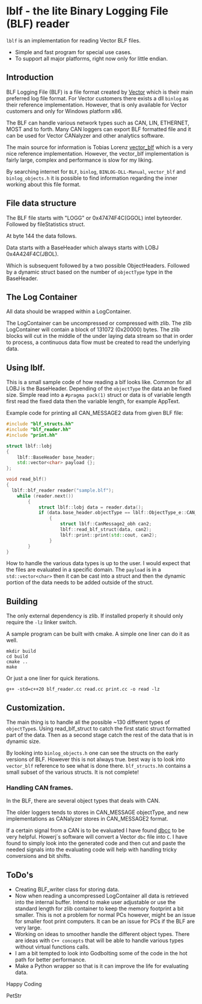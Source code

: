 # lblf - the lite Binary Logging File (BLF) reader

`lblf` is an implementation for reading Vector BLF files. 

* Simple and fast program for special use cases.
* To support all major platforms, right now only for little endian. 

## Introduction 

BLF Logging File (BLF) is a file format created by [Vector](http://www.vector.com) which is their main preferred log file format. For Vector customers there exists a dll `binlog` as their reference implementation. However, that is only available for Vector customers and only for Windows platform x86. 

The BLF can handle various network types such as CAN, LIN, ETHERNET, MOST and to forth.  Many CAN loggers can export BLF formatted file and it can be used for Vector CANalyzer and other analytics software.

The main source for information is Tobias Lorenz [vector_blf](https://bitbucket.org/tobylorenz/vector_blf/src/master/) which is a very nice reference implementation. However, the vector_blf implementation is fairly large, complex and performance is slow for my liking. 

By searching internet for `BLF`, `binlog`, `BINLOG-DLL-Manual`, `vector_blf` and `binlog_objects.h` it is possible to find information regarding the inner working about this file format.


## File data structure

The BLF file starts with "LOGG" or 0x47474F4C(GGOL) intel byteorder.
Followed by fileStatistics struct. 

At byte 144 the data follows. 

Data starts with a BaseHeader which always starts with LOBJ 0x4A424F4C(JBOL).

Which is subsequent followed by a two possible ObjectHeaders. Followed by a dynamic struct based on the number of `objectType` type in the BaseHeader.

## The Log Container
All data should be wrapped within a LogContainer. 

The LogContainer can be uncompressed or compressed with zlib. The zlib LogContainer will contain a block of 131072 (0x20000) bytes. The zlib blocks will cut in the middle of the under laying data stream so that in order to process, a continuous data flow must be created to read the underlying data.

## Using lblf.

This is a small sample code of how reading a blf looks like. Common for all LOBJ is the BaseHeader. Depending of the `objectType` the data an be fixed size. Simple read into a `#pragma pack(1)` struct or data is of variable length first read the fixed data then the variable length, for example AppText.

Example code for printing all CAN_MESSAGE2 data from given BLF file:

```cpp
#include "blf_structs.hh"
#include "blf_reader.hh"
#include "print.hh"

struct lblf::lobj
{
    lblf::BaseHeader base_header;
    std::vector<char> payload {};
};

void read_blf()
{
  lblf::blf_reader reader("sample.blf");
    while (reader.next())
        {
            struct lblf::lobj data = reader.data();
            if (data.base_header.objectType == lblf::ObjectType_e::CAN_MESSAGE2)
                {
                    struct lblf::CanMessage2_obh can2;
                    lblf::read_blf_struct(data, can2);
                    lblf::print::print(std::cout, can2);
                }
        }
}
```

How to handle the various data types is up to the user. I would expect that the files are evaluated in a specific domain. The `payload` is in a `std::vector<char>` then it can be cast into a struct and then the dynamic portion of the data needs to be added outside of the struct. 

## Building

The only external dependency is zlib. If installed properly it should only require the `-lz` linker switch.

A sample program can be built with cmake. A simple one liner can do it as well.

```console
mkdir build
cd build
cmake ..
make
```

Or just a one liner for quick iterations.

```console
g++ -std=c++20 blf_reader.cc read.cc print.cc -o read -lz
```

## Customization.  

The main thing is to handle all the possible ~130 different types of `objectType`s. Using read_blf_struct to catch the first static struct formatted part of the data. Then as a second stage catch the rest of the data that is in dynamic size.

By looking into `binlog_objects.h` one can see the structs on the early versions of BLF. However this is not always true. best way is to look into `vector_blf` reference to see what is done there. `blf_structs.hh` contains a small subset of the various structs. It is not complete!

### Handling CAN frames. 

In the BLF, there are several object types that deals with CAN.

The older loggers tends to stores in CAN_MESSAGE objectType, and new implementations as CANalyzer stores in CAN_MESSAGE2 format.

If a certain signal from a CAN is to be evaluated I have found [dbcc](https://github.com/howerj/dbcc) to be very helpful. Howerj´s software will convert a Vector `dbc` file into `C`. I have found to simply look into the generated code and then cut and paste the needed signals into the evaluating code will help with handling tricky conversions and bit shifts. 

## ToDo's

* Creating BLF_writer class for storing data.
* Now when reading a uncompressed LogContainer all data is retrieved into the internal buffer. Intend to make  user adjustable or use the standard length for zlib container to keep the memory footprint a bit smaller. This is not a problem for normal PCs however, might be an issue for smaller foot print computers. It can be an issue for PCs if the BLF are very large.
* Working on ideas to smoother handle the different object types. There are ideas with `C++ concepts` that will be able to handle various types without virtual functions calls.
* I am a bit tempted to look into Godbolting some of the code in the hot path for better performance. 
* Make a Python wrapper so that is it can improve the life for evaluating data.


Happy Coding

PetStr
